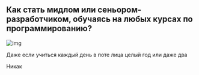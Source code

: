 ## Как стать мидлом или сеньором-разработчиком, обучаясь на любых курсах по программированию?

![img](https://habrastorage.org/r/w1560/getpro/habr/upload_files/038/034/903/0380349036562bab799d359d5973b9ac.png)

Даже если учиться каждый день в поте лица целый год или даже два

Никак